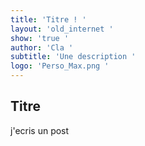 ```yaml
---
title: 'Titre ! '
layout: 'old_internet '
show: 'true '
author: 'Cla '
subtitle: 'Une description '
logo: 'Perso_Max.png '
---
```

## Titre

j'ecris un post
